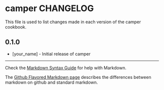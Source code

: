 camper CHANGELOG
================

This file is used to list changes made in each version of the camper cookbook.

0.1.0
-----
- [your_name] - Initial release of camper

- - -
Check the [Markdown Syntax Guide](http://daringfireball.net/projects/markdown/syntax) for help with Markdown.

The [Github Flavored Markdown page](http://github.github.com/github-flavored-markdown/) describes the differences between markdown on github and standard markdown.
